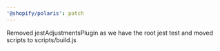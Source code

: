 ```yaml
---
'@shopify/polaris': patch
---
```


Removed jestAdjustmentsPlugin as we have the root jest test and moved scripts to scripts/build.js
